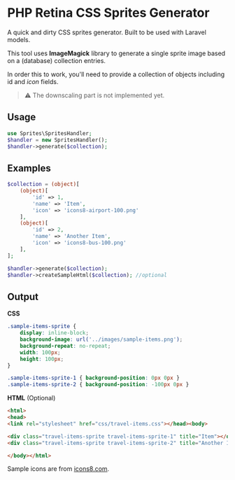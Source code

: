 # PHP Retina CSS Sprites Generator

A quick and dirty CSS sprites generator. Built to be used with Laravel models.

This tool uses **ImageMagick** library to generate a single sprite image based on a (database) collection entries.

In order this to work, you'll need to provide a collection of objects including id and *icon* fields.

> :warning: The downscaling part is not implemented yet.

## Usage

```php
use Sprites\SpritesHandler;
$handler = new SpritesHandler();
$handler->generate($collection);
```

## Examples

```php
$collection = (object)[
    (object)[
        'id' => 1,
        'name' => 'Item',
        'icon' => 'icons8-airport-100.png'
    ],
    (object)[
        'id' => 2,
        'name' => 'Another Item',
        'icon' => 'icons8-bus-100.png'
    ],
];

$handler->generate($collection);
$handler->createSampleHtml($collection); //optional
```

## Output

**CSS**

```css
.sample-items-sprite {
    display: inline-block;
    background-image: url('../images/sample-items.png');
    background-repeat: no-repeat;
    width: 100px;
    height: 100px;
}

.sample-items-sprite-1 { background-position: 0px 0px }
.sample-items-sprite-2 { background-position: -100px 0px }
```

**HTML** (Optional)

```html
<html>
<head>
<link rel="stylesheet" href="css/travel-items.css"></head><body>

<div class="travel-items-sprite travel-items-sprite-1" title="Item"></div>
<div class="travel-items-sprite travel-items-sprite-2" title="Another Item"></div>

</body></html>
```

Sample icons are from [icons8.com](https://icons8.com).
